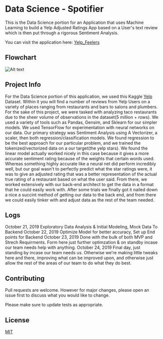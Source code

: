 # Data Science - Spotifier
This is the Data Science portion for an Application that uses Machine Learning to build a Yelp Adjusted Ratings App based on a User's  text review which is then put through a rigorous Sentiment Analysis.

You can visit the application here: [Yelp_Feelers]('http://fixthislinkwheneverythingisdone.com')

## Flowchart
![Alt text]('./FlowChart.png')

## Project Info
For the Data Science portion of this application, we used this Kaggle [Yelp](https://www.kaggle.com/yelp-dataset/yelp-dataset/version/6#yelp_business.csv) Dataset. Within it you will find a number of reviews from Yelp Users on a variety of places ranging from restaurants and bars to salons and plumbers. For the sake of this project, we were tasked with analyzing taco restaurants due to the sheer volume of observations in the dataset(5 million + rows). We used a variety of tools such as  Pandas, Gensim, and Sklearn for our simpler models. We used TensorFlow for experimentation with neural networks on our data. Our primary strategy was Sentiment Analysis using A Vectorizer, a scaler, then both regression/classification models. We found regression to be the best approach for our particular problem, and we trained the tokenized/vectorized data on a our target(the yelp stars). We found the linear model actually worked nicely in this case because it gives a more accurate sentiment rating because of the weights that certain words used. Whereas something highly accurate like a neural net did perform incredibly well, but our goal wasn't to perfectly predict what the star ratings were, it was to give an adjusted rating that was a better representation of the actual true rating of a restaurant based on what the user said. 
From there, we worked extensively with our back-end architect to get the data in a format that he could easily work with. After some trials we finally got it nailed down a nice a succint method of getting our data to the back end, and from there we could easily tinker with and adjust data as the rest of the team needed.

## Logs

October 21, 2019 Exploratory Data Analysis & Initial Modeling, Mock Data To Backend
October 22, 2019 Optimize Model for better accuracy, Set up End points for Backend 
October 23, 2019 Done with the bulk of both MVP and Strech Requirments. Form here just further optimzation & on standby incase our team needs help with anything.
October 24, 2019 Final day, just standing by incase our team needs us. Otherwise we're making little tweaks here and there, improving what can be improved upon, and otherwise just allow the rest of the areas of our team to do what they do best. 

## Contributing
Pull requests are welcome. However for major changes, please open an issue first to discuss what you would like to change.

Please make sure to update tests as appropriate.

## License
[MIT](https://choosealicense.com/licenses/mit/)
